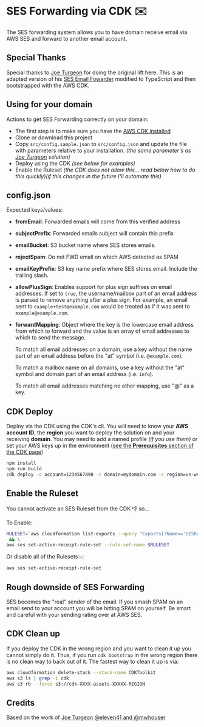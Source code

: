 # SES Forwarding via CDK ✉️

The SES forwarding system allows you to have domain receive email via AWS SES and forward to another email account.

## Special Thanks

Special thanks to [Joe Turgeon](https://github.com/arithmetric) for doing the original lift here. This is an adapted version of his [SES Email Fowarder](https://github.com/arithmetric/aws-lambda-ses-forwarder) modified to TypeScript and then bootstrapped with the AWS CDK.

## Using for your domain

Actions to get SES Forwarding correctly on your domain:

- The first step is to make sure you have the [AWS CDK installed](https://docs.aws.amazon.com/cdk/v2/guide/getting_started.html)
- Clone or download this project
- Copy `src/config.sample.json` to `src/config.json` and update the file with parameters relative to your installation. _(the same parameter's as [Joe Turgeon](https://github.com/arithmetric) solution)_
- Deploy using the CDK _(see below for examples)_
- Enable the Ruleset _(the CDK does not allow this... read below how to do this quickly)(if this changes in the future I'll automate this)_

## config.json

Expected keys/values:

- **fromEmail**: Forwarded emails will come from this verified address
- **subjectPrefix**: Forwarded emails subject will contain this prefix
- **emailBucket**: S3 bucket name where SES stores emails.
- **rejectSpam**: Do not FWD email on which AWS detected as SPAM
- **emailKeyPrefix**: S3 key name prefix where SES stores email. Include the trailing slash.
- **allowPlusSign**: Enables support for plus sign suffixes on email addresses. If set to `true`, the username/mailbox part of an email address is parsed to remove anything after a plus sign. For example, an email sent to `example+test@example.com` would be treated as if it was sent to `example@example.com`.
- **forwardMapping**: Object where the key is the lowercase email address from which to forward and the value is an array of email addresses to which to send the message.

  To match all email addresses on a domain, use a key without the name part of an email address before the "at" symbol (i.e. `@example.com`).

  To match a mailbox name on all domains, use a key without the "at" symbol and domain part of an email address (i.e. `info`).

  To match all email addresses matching no other mapping, use "@" as a key.

## CDK Deploy

Deploy via the CDK using the CDK's cli. You will need to know your **AWS account ID**, the **region** you want to deploy the solution on and your receiving **domain**. You may need to add a named profile _(if you use them)_ or set your AWS keys up in the environment ([see the **Prerequisites** section of the CDK page](https://docs.aws.amazon.com/cdk/v2/guide/getting_started.html))

```sh
npm install
npm run build
cdk deploy -c account=1234567890 -c domain=mydomain.com -c region=us-west-2

```

## Enable the Ruleset

You cannot activate an SES Ruleset from the CDK 👎 so...

To Enable:

```sh
RULESET=`aws cloudformation list-exports --query "Exports[?Name=='SESRuleSetName'].Value" --no-paginate --output text` \
 && \
aws ses set-active-receipt-rule-set --rule-set-name $RULESET
```

Or disable all of the Rulesets💥:

```sh
aws ses set-active-receipt-rule-set
```

## Rough downside of SES Forwarding

SES becomes the "real" sender of the email. If you smash SPAM on an email send to your account you will be hitting SPAM on yourself. Be smart and careful with your sending rating over at AWS SES.

## CDK Clean up

If you deploy the CDK in the wrong region and you want to clean it up you cannot simply do it. Thus, if you run `cdk bootstrap` in the wrong region there is no clean way to back out of it. The fastest way to clean it up is via:

```sh
aws cloudformation delete-stack --stack-name CDKToolkit
aws s3 ls | grep -i cdk
aws s3 rb --force s3://cdk-XXXX-assets-XXXXX-REGION
```

## Credits

Based on the work of [Joe Turgeon](https://github.com/arithmetric/aws-lambda-ses-forwarder) [@eleven41 and @mwhouser](https://github.com/eleven41/aws-lambda-send-ses-email)

